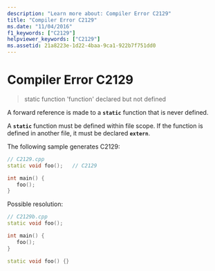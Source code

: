 ```yaml
---
description: "Learn more about: Compiler Error C2129"
title: "Compiler Error C2129"
ms.date: "11/04/2016"
f1_keywords: ["C2129"]
helpviewer_keywords: ["C2129"]
ms.assetid: 21a8223e-1d22-4baa-9ca1-922b7f751dd0
---
```

# Compiler Error C2129

> static function 'function' declared but not defined

A forward reference is made to a **`static`** function that is never defined.

A **`static`** function must be defined within file scope. If the function is defined in another file, it must be declared **`extern`**.

The following sample generates C2129:

```cpp
// C2129.cpp
static void foo();   // C2129

int main() {
   foo();
}
```

Possible resolution:

```cpp
// C2129b.cpp
static void foo();

int main() {
   foo();
}

static void foo() {}
```
